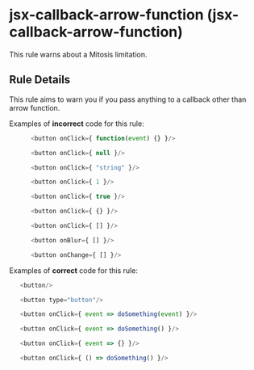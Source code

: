 # jsx-callback-arrow-function (jsx-callback-arrow-function)

This rule warns about a Mitosis limitation.

## Rule Details

This rule aims to warn you if you pass anything to a callback other than arrow function.

Examples of **incorrect** code for this rule:

```js
      <button onClick={ function(event) {} }/>

      <button onClick={ null }/>

      <button onClick={ "string" }/>

      <button onClick={ 1 }/>

      <button onClick={ true }/>

      <button onClick={ {} }/>

      <button onClick={ [] }/>

      <button onBlur={ [] }/>

      <button onChange={ [] }/>
```

Examples of **correct** code for this rule:

```js
   <button/>

   <button type="button"/>

   <button onClick={ event => doSomething(event) }/>

   <button onClick={ event => doSomething() }/>

   <button onClick={ event => {} }/>

   <button onClick={ () => doSomething() }/>
```
